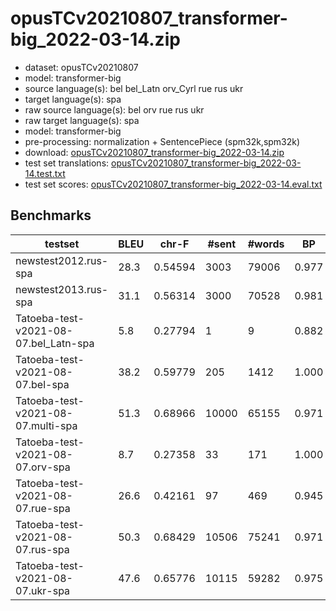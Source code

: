 # opusTCv20210807_transformer-big_2022-03-14.zip

* dataset: opusTCv20210807
* model: transformer-big
* source language(s): bel bel_Latn orv_Cyrl rue rus ukr
* target language(s): spa
* raw source language(s): bel orv rue rus ukr
* raw target language(s): spa
* model: transformer-big
* pre-processing: normalization + SentencePiece (spm32k,spm32k)
* download: [opusTCv20210807_transformer-big_2022-03-14.zip](https://object.pouta.csc.fi/Tatoeba-MT-models/zle-spa/opusTCv20210807_transformer-big_2022-03-14.zip)
* test set translations: [opusTCv20210807_transformer-big_2022-03-14.test.txt](https://object.pouta.csc.fi/Tatoeba-MT-models/zle-spa/opusTCv20210807_transformer-big_2022-03-14.test.txt)
* test set scores: [opusTCv20210807_transformer-big_2022-03-14.eval.txt](https://object.pouta.csc.fi/Tatoeba-MT-models/zle-spa/opusTCv20210807_transformer-big_2022-03-14.eval.txt)

## Benchmarks

| testset | BLEU  | chr-F | #sent | #words | BP |
|---------|-------|-------|-------|--------|----|
| newstest2012.rus-spa 	| 28.3 	| 0.54594 	| 3003 	| 79006 	| 0.977 |
| newstest2013.rus-spa 	| 31.1 	| 0.56314 	| 3000 	| 70528 	| 0.981 |
| Tatoeba-test-v2021-08-07.bel_Latn-spa 	| 5.8 	| 0.27794 	| 1 	| 9 	| 0.882 |
| Tatoeba-test-v2021-08-07.bel-spa 	| 38.2 	| 0.59779 	| 205 	| 1412 	| 1.000 |
| Tatoeba-test-v2021-08-07.multi-spa 	| 51.3 	| 0.68966 	| 10000 	| 65155 	| 0.971 |
| Tatoeba-test-v2021-08-07.orv-spa 	| 8.7 	| 0.27358 	| 33 	| 171 	| 1.000 |
| Tatoeba-test-v2021-08-07.rue-spa 	| 26.6 	| 0.42161 	| 97 	| 469 	| 0.945 |
| Tatoeba-test-v2021-08-07.rus-spa 	| 50.3 	| 0.68429 	| 10506 	| 75241 	| 0.971 |
| Tatoeba-test-v2021-08-07.ukr-spa 	| 47.6 	| 0.65776 	| 10115 	| 59282 	| 0.975 |

